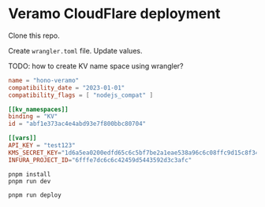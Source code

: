 # Veramo CloudFlare deployment

Clone this repo.

Create `wrangler.toml` file. Update values.

TODO: how to create KV name space using wrangler?

```toml
name = "hono-veramo"
compatibility_date = "2023-01-01"
compatibility_flags = [ "nodejs_compat" ]

[[kv_namespaces]]
binding = "KV"
id = "abf1e373ac4e4abd93e7f800bbc80704"

[[vars]]
API_KEY = "test123"
KMS_SECRET_KEY="1d6a5ea0200edfd65c6c5bf7be2a1eae538a96c6c08ffc9d15c8f34ee486c08f"
INFURA_PROJECT_ID="6fffe7dc6c6c42459d5443592d3c3afc"
```

```
pnpm install
pnpm run dev
```

```
pnpm run deploy
```
